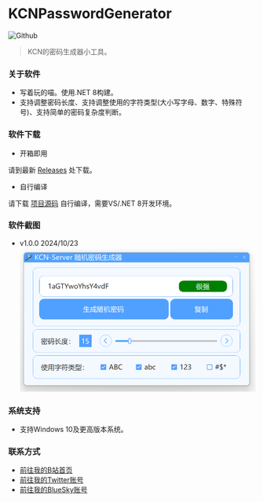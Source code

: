 # KCNPasswordGenerator

![Github](https://socialify.git.ci/JDDKCN/KCNPasswordGenerator/image?description=1&forks=1&issues=1&language=1&logo=https%3A%2F%2Favatars.githubusercontent.com/u/103011451?v=4&name=1&owner=1&pulls=1&stargazers=1&theme=Light)

> KCN的密码生成器小工具。

### 关于软件
- 写着玩的喵。使用.NET 8构建。
- 支持调整密码长度、支持调整使用的字符类型(大小写字母、数字、特殊符号)、支持简单的密码复杂度判断。

### 软件下载
- 开箱即用

请到最新 [Releases](https://github.com/JDDKCN/KCNPasswordGenerator/releases/) 处下载。

- 自行编译

请下载 [项目源码](https://github.com/JDDKCN/KCNPasswordGenerator/archive/refs/heads/main.zip) 自行编译，需要VS/.NET 8开发环境。

### 软件截图
- v1.0.0 2024/10/23
![APP_Image](Docs/image01.png)

### 系统支持
- 支持Windows 10及更高版本系统。

### 联系方式
- [前往我的B站首页](https://space.bilibili.com/475547854/)
- [前往我的Twitter账号](https://twitter.com/2233KCN03)
- [前往我的BlueSky账号](https://bsky.app/profile/kcn.ink)